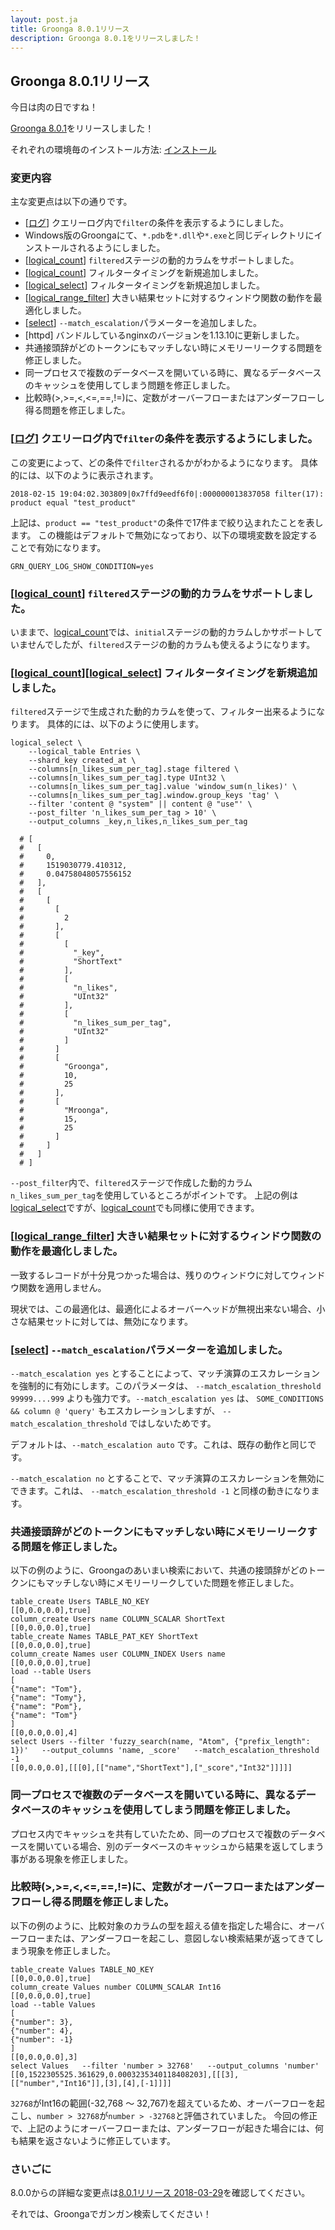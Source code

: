 ```yaml
---
layout: post.ja
title: Groonga 8.0.1リリース
description: Groonga 8.0.1をリリースしました！
---
```


## Groonga 8.0.1リリース

今日は肉の日ですね！

[Groonga 8.0.1](/ja/docs/news.html#release-8.0.1)をリリースしました！

それぞれの環境毎のインストール方法: [インストール](/ja/docs/install.html)

### 変更内容

主な変更点は以下の通りです。

  * [[ログ](/ja/docs/reference/log.html)] クエリーログ内で`filter`の条件を表示するようにしました。
  * Windows版のGroongaにて、`*.pdb`を`*.dll`や`*.exe`と同じディレクトリにインストールされるようにしました。
  * [[logical_count](/ja/docs/reference/commands/logical_count.html)] `filtered`ステージの動的カラムをサポートしました。
  * [[logical_count](/ja/docs/reference/commands/logical_count.html#post-filter)] フィルタータイミングを新規追加しました。
  * [[logical_select](/ja/docs/reference/commands/logical_select.html#post-filter)] フィルタータイミングを新規追加しました。
  * [[logical_range_filter](/ja/docs/reference/commands/logical_range_filter.html)] 大きい結果セットに対するウィンドウ関数の動作を最適化しました。
  * [[select](/ja/docs/reference/commands/select.html)] `--match_escalation`パラメーターを追加しました。
  * [httpd] バンドルしているnginxのバージョンを1.13.10に更新しました。
  * 共通接頭辞がどのトークンにもマッチしない時にメモリーリークする問題を修正しました。
  * 同一プロセスで複数のデータベースを開いている時に、異なるデータベースのキャッシュを使用してしまう問題を修正しました。
  * 比較時(>,>=,<,<=,==,!=)に、定数がオーバーフローまたはアンダーフローし得る問題を修正しました。

### [[ログ](/ja/docs/reference/log.html)] クエリーログ内で`filter`の条件を表示するようにしました。

この変更によって、どの条件で`filter`されるかがわかるようになります。
具体的には、以下のように表示されます。

```text
2018-02-15 19:04:02.303809|0x7ffd9eedf6f0|:000000013837058 filter(17): product equal "test_product"
```

上記は、`product == "test_product"`の条件で17件まで絞り込まれたことを表します。
この機能はデフォルトで無効になっており、以下の環境変数を設定することで有効になります。

```
GRN_QUERY_LOG_SHOW_CONDITION=yes
```

### [[logical_count](/ja/docs/reference/commands/logical_count.html)] `filtered`ステージの動的カラムをサポートしました。

いままで、[logical_count](/ja/docs/reference/commands/logical_count.html)では、`initial`ステージの動的カラムしかサポートしていませんでしたが、`filtered`ステージの動的カラムも使えるようになります。

### [[logical_count](/ja/docs/reference/commands/logical_count.html#post-filter)][[logical_select](/ja/docs/reference/commands/logical_select.html#post-filter)] フィルタータイミングを新規追加しました。

`filtered`ステージで生成された動的カラムを使って、フィルター出来るようになります。
具体的には、以下のように使用します。

```text
logical_select \
    --logical_table Entries \
    --shard_key created_at \
    --columns[n_likes_sum_per_tag].stage filtered \
    --columns[n_likes_sum_per_tag].type UInt32 \
    --columns[n_likes_sum_per_tag].value 'window_sum(n_likes)' \
    --columns[n_likes_sum_per_tag].window.group_keys 'tag' \
    --filter 'content @ "system" || content @ "use"' \
    --post_filter 'n_likes_sum_per_tag > 10' \
    --output_columns _key,n_likes,n_likes_sum_per_tag

  # [
  #   [
  #     0, 
  #     1519030779.410312,
  #     0.04758048057556152
  #   ], 
  #   [
  #     [
  #       [
  #         2
  #       ], 
  #       [
  #         [
  #           "_key", 
  #           "ShortText"
  #         ], 
  #         [
  #           "n_likes", 
  #           "UInt32"
  #         ], 
  #         [
  #           "n_likes_sum_per_tag", 
  #           "UInt32"
  #         ]
  #       ]
  #       [
  #         "Groonga", 
  #         10, 
  #         25
  #       ], 
  #       [
  #         "Mroonga", 
  #         15, 
  #         25
  #       ]
  #     ]
  #   ]
  # ]
```

`--post_filter`内で、`filtered`ステージで作成した動的カラム`n_likes_sum_per_tag`を使用しているところがポイントです。
上記の例は[logical_select](/ja/docs/reference/commands/logical_select.html#post-filter)ですが、[logical_count](/ja/docs/reference/commands/logical_count.html#post-filter)でも同様に使用できます。

### [[logical_range_filter](/ja/docs/reference/commands/logical_range_filter.html)] 大きい結果セットに対するウィンドウ関数の動作を最適化しました。

一致するレコードが十分見つかった場合は、残りのウィンドウに対してウィンドウ関数を適用しません。

現状では、この最適化は、最適化によるオーバーヘッドが無視出来ない場合、小さな結果セットに対しては、無効になります。

### [[select](/ja/docs/reference/commands/select.html#match-escalation)] `--match_escalation`パラメーターを追加しました。

`--match_escalation yes` とすることによって、マッチ演算のエスカレーションを強制的に有効にします。このパラメータは、 `--match_escalation_threshold 99999....999` よりも強力です。`--match_escalation yes` は、 `SOME_CONDITIONS && column @ 'query'` もエスカレーションしますが、 `--match_escalation_threshold` ではしないためです。

デフォルトは、`--match_escalation auto` です。これは、既存の動作と同じです。

`--match_escalation no` とすることで、マッチ演算のエスカレーションを無効にできます。これは、 `--match_escalation_threshold -1` と同様の動きになります。

### 共通接頭辞がどのトークンにもマッチしない時にメモリーリークする問題を修正しました。

以下の例のように、Groongaのあいまい検索において、共通の接頭辞がどのトークンにもマッチしない時にメモリーリークしていた問題を修正しました。

```
table_create Users TABLE_NO_KEY
[[0,0.0,0.0],true]
column_create Users name COLUMN_SCALAR ShortText
[[0,0.0,0.0],true]
table_create Names TABLE_PAT_KEY ShortText
[[0,0.0,0.0],true]
column_create Names user COLUMN_INDEX Users name
[[0,0.0,0.0],true]
load --table Users
[
{"name": "Tom"},
{"name": "Tomy"},
{"name": "Pom"},
{"name": "Tom"}
]
[[0,0.0,0.0],4]
select Users --filter 'fuzzy_search(name, "Atom", {"prefix_length": 1})'   --output_columns 'name, _score'   --match_escalation_threshold -1
[[0,0.0,0.0],[[[0],[["name","ShortText"],["_score","Int32"]]]]]
```

### 同一プロセスで複数のデータベースを開いている時に、異なるデータベースのキャッシュを使用してしまう問題を修正しました。
 
プロセス内でキャッシュを共有していたため、同一のプロセスで複数のデータベースを開いている場合、別のデータベースのキャッシュから結果を返してしまう事がある現象を修正しました。

### 比較時(>,>=,<,<=,==,!=)に、定数がオーバーフローまたはアンダーフローし得る問題を修正しました。

以下の例のように、比較対象のカラムの型を超える値を指定した場合に、オーバーフローまたは、アンダーフローを起こし、意図しない検索結果が返ってきてしまう現象を修正しました。

```
table_create Values TABLE_NO_KEY
[[0,0.0,0.0],true]
column_create Values number COLUMN_SCALAR Int16
[[0,0.0,0.0],true]
load --table Values
[
{"number": 3},
{"number": 4},
{"number": -1}
]
[[0,0.0,0.0],3]
select Values   --filter 'number > 32768'   --output_columns 'number'
[[0,1522305525.361629,0.0003235340118408203],[[[3],[["number","Int16"]],[3],[4],[-1]]]]
```

`32768`がInt16の範囲(-32,768 ～ 32,767)を超えているため、オーバーフローを起こし、`number > 32768`が`number > -32768`と評価されていました。
今回の修正で、上記のようにオーバーフローまたは、アンダーフローが起きた場合には、何も結果を返さないように修正しています。

### さいごに

8.0.0からの詳細な変更点は[8.0.1リリース 2018-03-29](/ja/docs/news.html#release-8.0.1)を確認してください。

それでは、Groongaでガンガン検索してください！
